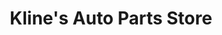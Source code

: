 ---
title: "Kline's Auto Parts Store"
url: /orwigsburg/klines-auto-parts-store/
shop: Autowerkstatt
---